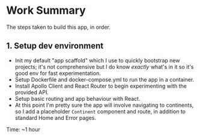 # Work Summary

The steps taken to build this app, in order.

## 1. Setup dev environment

* Init my default "app scaffold" which I use to quickly bootstrap new projects; it's not comprehensive but I do know *exactly* what's in it so it's good env for fast experimentation.
* Setup Dockerfile and docker-compose.yml to run the app in a container.
* Install Apollo Client and React Router to begin experimenting with the provided API.
* Setup basic routing and app behaviour with React.
* At this point I'm pretty sure the app will involve navigating to continents, so I add a placeholder `Continent` component and route, in addition to standard Home and Error pages.

Time: ~1 hour
